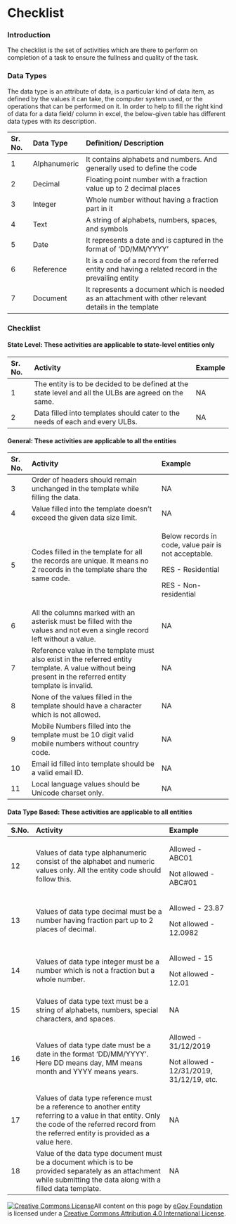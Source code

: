 # Checklist

### Introduction

The checklist is the set of activities which are there to perform on completion of a task to ensure the fullness and quality of the task.

### Data Types

The data type is an attribute of data, is a particular kind of data item, as defined by the values it can take, the computer system used, or the operations that can be performed on it. In order to help to fill the right kind of data for a data field/ column in excel, the below-given table has different data types with its description.

| **Sr. No.** | **Data Type** | **Definition/ Description** |
| :--- | :--- | :--- |
| 1 | Alphanumeric | It contains alphabets and numbers. And generally used to define the code |
| 2 | Decimal | Floating point number with a fraction value up to 2 decimal places |
| 3 | Integer | Whole number without having a fraction part in it |
| 4 | Text | A string of alphabets, numbers, spaces, and symbols |
| 5 | Date | It represents a date and is captured in the format of ‘DD/MM/YYYY’ |
| 6 | Reference | It is a code of a record from the referred entity and having a related record in the prevailing entity |
| 7 | Document | It represents a document which is needed as an attachment with other relevant details in the template |

### Checklist

#### **State Level: These activities are applicable to state-level entities only**

| Sr. No. | Activity | Example |
| :--- | :--- | :--- |
| 1 | The entity is to be decided to be defined at the state level and all the ULBs are agreed on the same. | NA |
| 2 | Data filled into templates should cater to the needs of each and every ULBs. | NA |

#### **General: These activities are applicable to all the entities**

<table>
  <thead>
    <tr>
      <th style="text-align:left">Sr. No.</th>
      <th style="text-align:left">Activity</th>
      <th style="text-align:left">Example</th>
    </tr>
  </thead>
  <tbody>
    <tr>
      <td style="text-align:left">3</td>
      <td style="text-align:left">Order of headers should remain unchanged in the template while filling
        the data.</td>
      <td style="text-align:left">NA</td>
    </tr>
    <tr>
      <td style="text-align:left">4</td>
      <td style="text-align:left">Value filled into the template doesn&#x2019;t exceed the given data size
        limit.</td>
      <td style="text-align:left">NA</td>
    </tr>
    <tr>
      <td style="text-align:left">5</td>
      <td style="text-align:left">Codes filled in the template for all the records are unique. It means
        no 2 records in the template share the same code.</td>
      <td style="text-align:left">
        <p>Below records in code, value pair is not acceptable.</p>
        <p>RES - Residential</p>
        <p>RES - Non-residential</p>
      </td>
    </tr>
    <tr>
      <td style="text-align:left">6</td>
      <td style="text-align:left">All the columns marked with an asterisk must be filled with the values
        and not even a single record left without a value.</td>
      <td style="text-align:left">NA</td>
    </tr>
    <tr>
      <td style="text-align:left">7</td>
      <td style="text-align:left">Reference value in the template must also exist in the referred entity
        template. A value without being present in the referred entity template
        is invalid.</td>
      <td style="text-align:left">NA</td>
    </tr>
    <tr>
      <td style="text-align:left">8</td>
      <td style="text-align:left">None of the values filled in the template should have a character which
        is not allowed.</td>
      <td style="text-align:left">NA</td>
    </tr>
    <tr>
      <td style="text-align:left">9</td>
      <td style="text-align:left">Mobile Numbers filled into the template must be 10 digit valid mobile
        numbers without country code.</td>
      <td style="text-align:left">NA</td>
    </tr>
    <tr>
      <td style="text-align:left">10</td>
      <td style="text-align:left">Email id filled into template should be a valid email ID.</td>
      <td style="text-align:left">NA</td>
    </tr>
    <tr>
      <td style="text-align:left">11</td>
      <td style="text-align:left">Local language values should be Unicode charset only.</td>
      <td style="text-align:left">NA</td>
    </tr>
  </tbody>
</table>

#### **Data Type Based: These activities are applicable to all entities**

<table>
  <thead>
    <tr>
      <th style="text-align:left">S.No.</th>
      <th style="text-align:left">Activity</th>
      <th style="text-align:left">Example</th>
    </tr>
  </thead>
  <tbody>
    <tr>
      <td style="text-align:left">12</td>
      <td style="text-align:left">Values of data type alphanumeric consist of the alphabet and numeric values
        only. All the entity code should follow this.</td>
      <td style="text-align:left">
        <p>Allowed - ABC01</p>
        <p>Not allowed - ABC#01</p>
      </td>
    </tr>
    <tr>
      <td style="text-align:left">13</td>
      <td style="text-align:left">Values of data type decimal must be a number having fraction part up to
        2 places of decimal.</td>
      <td style="text-align:left">
        <p>Allowed - 23.87</p>
        <p>Not allowed - 12.0982</p>
      </td>
    </tr>
    <tr>
      <td style="text-align:left">14</td>
      <td style="text-align:left">Values of data type integer must be a number which is not a fraction but
        a whole number.</td>
      <td style="text-align:left">
        <p>Allowed - 15</p>
        <p>Not allowed - 12.01</p>
      </td>
    </tr>
    <tr>
      <td style="text-align:left">15</td>
      <td style="text-align:left">Values of data type text must be a string of alphabets, numbers, special
        characters, and spaces.</td>
      <td style="text-align:left">NA</td>
    </tr>
    <tr>
      <td style="text-align:left">16</td>
      <td style="text-align:left">Values of data type date must be a date in the format &#x2018;DD/MM/YYYY&#x2019;.
        Here DD means day, MM means month and YYYY means years.</td>
      <td style="text-align:left">
        <p>Allowed - 31/12/2019</p>
        <p>Not allowed - 12/31/2019, 31/12/19, etc.</p>
      </td>
    </tr>
    <tr>
      <td style="text-align:left">17</td>
      <td style="text-align:left">Values of data type reference must be a reference to another entity referring
        to a value in that entity. Only the code of the referred record from the
        referred entity is provided as a value here.</td>
      <td style="text-align:left">NA</td>
    </tr>
    <tr>
      <td style="text-align:left">18</td>
      <td style="text-align:left">Value of the data type document must be a document which is to be provided
        separately as an attachment while submitting the data along with a filled
        data template.</td>
      <td style="text-align:left">NA</td>
    </tr>
  </tbody>
</table>



 [![Creative Commons License](https://i.creativecommons.org/l/by/4.0/80x15.png)​](http://creativecommons.org/licenses/by/4.0/)All content on this page by [eGov Foundation](https://egov.org.in/) is licensed under a [Creative Commons Attribution 4.0 International License](http://creativecommons.org/licenses/by/4.0/).

